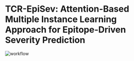 # TCR-EpiSev: Attention-Based Multiple Instance Learning Approach for Epitope-Driven Severity Prediction
![workflow]([https://github.com/jaeminjj/TCR-EpiSev/blob/main/images/workflow.jpg](https://github.com/jaeminjj/TCR-EpiSev/blob/main/images/workflow.jpg))
